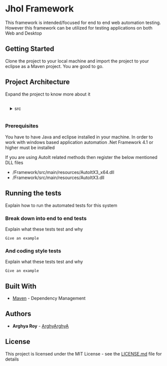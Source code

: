 # Jhol Framework

This framework is intended/focused for end to end web automation testing. However this framework can be utilized for testing applications on both Web and Desktop

## Getting Started
Clone the project to your local machine and import the project to your eclipse as a Maven project. You are good to go.

## Project Architecture
Expand the project to know more about it

<details style="padding: 15px">
    <summary>src</summary>
    <details style="padding: 15px">
        <summary>main</summary>
        <details style="padding: 15px">
            <summary>java</summary>
            <details style="padding: 15px">
                <summary><b>managers</b> - This package contains all the controler for the execution</summary>
                <details style="padding: 15px">
                    <summary><b>APIUtil</b> - this class has all the methods to carry out API/HTTP request related
                        work</summary>
                    <ul>
                        <li>under development</li>
                    </ul>
                </details>
                <details style="padding: 15px">
                    <summary><b>DataManager</b> - this class has all the methods to read and write our data-sheet
                    </summary>
                    <ul>
                        <li><b>createFeatureFile(List&lt;HashMap&lt;String, String&gt;&gt;)</b> - creates a feature file
                            in "src/test/resources/FunctionalTests" location from the data provided in the excel
                        </li>
                        <li><b>readArrayList&lt;String&gt;)</b> - reads entire excel sheet with given filter. Filter
                            is passed as arguments
                            <ul>
                                <li><i>Nothing</i> - no arguments is passed if we want to run all the tests marked
                                    as "Yes" in the Execute column in our datasheet</li>
                                <li><i>ALL</i> - "ALL" is passed if we want to run all the tests irrespective of the
                                    value in the Execute column
                                <li>space separated <i>TestCaseID</i> - "2 3" is passed if we want to run only 2nd
                                    and 3rd test case assuming we have 2 and 3 in our TestCaseID column</li>
                            </ul>
                        </li>
                        <li><b>write(HashMap&lt;String, String&gt;)</b> -writes all the test result back to
                            data-sheet. If we need to update some values other than Status(Passed, Failed etc) we
                            need to mention the column name in settings.Configurations file in appropriate place as
                            well as during execution in the script we need to capture the value and pass the same as
                            a key, value pair where key name must be same as column name as below: <br>
                            <code>put(OutPutFields.FirstResult.columnHeader, getText(Google.SearchResultText));</code>
                        </li>
                    </ul>
                </details>
                <details style="padding: 15px">
                    <summary><b>DriverUtil</b> - this class has all the methods to create the scripts. Our Script
                        class must extend this class</summary>
                    <ul>
                        <li><b>act : Action</b> - object to access all the
                            <code>org.openqa.selenium.interactions.Actions</code> class related methods. However no need
                            to call <code>.build()</code> and <code>.perform()</code>. They are called internally</li>
                        <li><b>aDriver : AutoItX</b> - object to access all the AutoItX4Java related methods</li>
                        <li><b>longWait : WebDriverWait</b> - object to access Explicit Wait Methods. TimeOut is
                            declared/can be changed in settings.Configurations file </li>
                        <li><b>shortWait : WebDriverWait</b> - another object to access Explicit Wait Methods. However
                            TimeOut is shorter than longWait. TimeOut is declared/can be changed in
                            settings.Configurations file</li>
                        <li><b>get(By)</b> - Returns the WebElement identified by the provided locator. If it fails
                            to identify any element with the given identifier it returns null. Before attempting to
                            find the element, waits for page to load and explicitly waits for element to be
                            click-able.</li>
                        <li><b>get(By, boolean, boolean)</b> Returns the WebElement identified by the provided
                            locator. If it fails to identify any element with the given locator it returns null.
                            Before attempting to find the element, waits for page to load if waitForPageLoad is
                            true. Explicitly waits for element to be click-able if explicitWait is true.</li>
                        <li><b>log(Status, String)</b> - Wrapper for logging statements. Logs both in console and
                            Reporter. However depends on the Configurations.minimumLogLevel</li>
                        <li><b>log(Status, String, Throwable)</b> - Wrapper for logging statements. Logs both in
                            console and Reporter. Stacktrace for Throwable is included in the log. However depends
                            on the Configurations.minimumLogLevel</li>
                        <li><b>waitForPageToLoad()</b> - Returns true immediately after the page load completes
                            within the page Load time out specified by Configurations.PageLoadTimeOut} in seconds.
                            If the page load is not complete after the stipulated time returns false.</li>
                        <li><b>append(String, String)</b> - Appends to already existing key, value pair. If the pair
                            associated with the given key does not exist, a new key, value pair is generated</li>
                        <li><b>assertTitle(String)</b> - Asserts if current title starts with the provided
                            expectedTitle</li>
                        <li><b>clear(By)</b> - Clears the input field identified by the provided By object by using
                            Selenium WebElement.clear(). If it succeeds to clear returns true, false otherwise.
                            Before attempting to find the element, waits for page to load and explicitly waits for
                            element to be click-able by default.</li>
                        <li><b>clear(By, boolean, boolean)</b> - Clears the input field identified by the provided
                            By object by using Selenium WebElement.clear(). If it succeeds to clear returns true,
                            false otherwise. Before attempting to do that, waits for page to load if waitForPageLoad
                            is true. Explicitly waits for element to be click-able if explicitWait is true. </li>
                        <li><b>clear(WebElement)</b> - Clears the input WebElement object by using Selenium
                            WebElement.clear(). If it succeeds to clear returns true, false otherwise. Before
                            attempting to do that, waits for page to load if waitForPageLoad is true. Explicitly
                            waits for element to be click-able if explicitWait is true.</li>
                        <li><b>click(By)</b> - Clicks on an WebElement identified by the provided By object. If it
                            succeeds to click returns true, false otherwise. Before attempting to find the element,
                            waits for page to load and explicitly waits for element to be click-able by default</li>
                        <li><b>click(By, boolean, boolean)</b> - Clicks on an WebElement identified by the provided
                            By object. If it succeeds to click returns true, false otherwise. Before attempting to
                            find the element, waits for page to load if waitForPageLoad is true. Explicitly waits
                            for element to be click-able if explicitWait is true. </li>
                        <li><b>click(WebElement)</b> - Clicks on provided WebElement. If it succeeds to click
                            returns true, false otherwise. </li>
                        <li><b>closeAndSwitchToWindow(String, String, boolean)</b> - Switches to a window and try to
                            closes it. Then again switches to anotherwindow.This switches to window with a match in
                            driver.getTitle() or driver.getCurrentUrl(). Partial URL or Title is passed as String to
                            be compared. Returns true or false depending on whether successful to switch to Final
                            window or not. Waits for the driver window to check page loading is completed or not
                            before comparing the Title/URL with the arguments if wait is provided as true </li>
                        <li><b>fluentWait(Class&lt;?&gt;, String...)</b> - An sophisticated fluent wait method with
                            provision of customization.</li>
                        <li><b>generateRandomNumber(int)</b> - Generates a random number of the specified length
                        </li>
                        <li><b>get(String)</b> - Gets the value associated the given key from the data-sheet for the
                            current test case</li>
                        <li><b>get(String, String)</b> - Returns an array by splitting the value associated with the
                            given key from the data-sheet by given separator</li>
                        <li><b>get(String, String, int)</b> - Returns string at the given index from the array,
                            generated by splitting the value associated with the given key from the data-sheet by
                            given separator</li>
                        <li><b>getAll(By)</b> - Returns List of WebElement(s) identified by the provided identifier
                            by. Before attempting to find the elements, waits for page to load and explicitly waits
                            for number of element to be non-zero by default </li>
                        <li><b>getAll(By, boolean, boolean)</b> - Returns List of WebElement(s) identified by the
                            provided identifier by. Before attempting to find the elements, waits for page to load
                            if waitForPageLoad is true. Explicitly waits for number of element to be non-zero if
                            explicitWait is true. </li>
                        <li><b>getAttribute(By, String)</b> - Returns the attribute-value for the Element identified
                            by the By object. Before attempting that it waits for the page to load completely</li>
                        <li><b>getAttribute(WebElement, String)</b> - Returns the attribute-value from the Element.
                        </li>
                        <li><b>getText(By)</b> - Returns visible text for the Element identified by the By object.
                            Before attempting that it waits for the page to load completely</li>
                        <li><b>getText(WebElement)</b> - Returns visible text from the Element.</li>
                        <li><b>hover(By)</b> - Mouse hovers over the element identified by the by object. Returns
                            true if succeeds otherwise false. Before attempting to do that, waits for page to load
                            Explicitly waits for element to be click-able by default</li>
                        <li><b>hover(By, boolean, boolean)</b> - Mouse hovers over the element identified by the by
                            object. Returns true if succeeds otherwise false. Before attempting to do that, waits
                            for page to load if waitForPageLoad is true. Explicitly waits for element to be
                            click-able if explicitWait is true. </li>
                        <li><b>hover(WebElement)</b> - Mouse hovers over WebElement. Returns true if succeeds
                            otherwise false</li>
                        <li><b>javascript(String)</b> - Injects java-script into the current browser window. Before
                            attempting to do that, waits for page to load by default. It returns whatever returned
                            by the java-script. </li>
                        <li><b>javascript(String, boolean)</b> - Injects java-script into the current browser
                            window. Before attempting to do that, waits for page to load if waitForPageLoad is true.
                            It returns whatever returned by the java-script. </li>
                        <li><b>launchBrowser()</b> - launches browser specified in the data-sheet and loads the URL
                            specified in Configurations.URL</li>
                        <li><b>navigateTo(String)</b> - Navigates to certain URL</li>
                        <li><b>put(String, String)</b> - Puts the value at target element. If it already has a value
                            the new value replaces the old value</li>
                        <li><b>select(By)</b> - Selects a random option from the drop-down identified by the
                            provided By object. If it succeeds to select returns true, false otherwise. Before
                            attempting to do that, waits for page to load and Explicitly waits for element to be
                            click-able. </li>
                        <li><b>select(By, boolean, boolean)</b> - Selects a random option from the drop-down
                            identified by the provided By object. If it succeeds to select returns true, false
                            otherwise. Before attempting to do that, waits for page to load if waitForPageLoad is
                            true. Explicitly waits for element to be click-able if explicitWait is true. </li>
                        <li><b>select(WebElement)</b> - Selects a random option from the drop-down identified by the
                            provided WebElement object. If it succeeds to select returns true, false otherwise.</li>
                        <li><b>selectByIndex(By, int)</b> - Selects the specified index-th option(zero indexed) from
                            the drop-down identified by the provided By object. If it succeeds to select returns
                            true, false otherwise. Before attempting to find the element, waits for page to load and
                            explicitly waits for element to be click-able by default. </li>
                        <li><b>selectByIndex(By, int, boolean, boolean)</b> - Selects the specified text from the
                            dropdown identified by the provided By object. If it succeeds to select returns true,
                            false otherwise. Before attempting to do that, waits for page to load if waitForPageLoad
                            is true. Explicitly waits for element to be click-able if explicitWait is true. </li>
                        <li><b>selectByIndex(WebElement, int)</b> - Selects the specified index-th option(zero
                            indexed) from the drop-down specified by the provided WebElement object. If it succeeds
                            to select returns true, false otherwise.</li>
                        <li><b>selectByValue(By, String)</b> - Selects the specified text from the dropdown
                            identified by the provided By object by using Selenium Select.selectByValue(String
                            text). If it succeeds to select returns true, false otherwise. Before attempting to find
                            the element, waits for page to load and explicitly waits for element to be click-able by
                            default</li>
                        <li><b>selectByValue(By, String, boolean, boolean)</b> - Selects the specified text from the
                            drop-down identified by the provided By object by using Selenium
                            Select.selectByValue(String text). If it succeeds to select returns true, false
                            otherwise. Before attempting to do that, waits for page to load if waitForPageLoad is
                            true. Explicitly waits for element to be click-able if explicitWait is true.</li>
                        <li><b>selectByValue(WebElement, String)</b> - Selects the specified text from the drop-down
                            WebElement object by using Selenium Select.selectByValue(String text). If it succeeds to
                            select returns true, false otherwise.</li>
                        <li><b>selectByVisibleText(By, String)</b> - Selects the specified text from the drop-down
                            identified by the provided By object by using Selenium Select.selectByVisibleText(String
                            text). If it succeeds to select returns true, false otherwise. Before attempting to find
                            the element, waits for page to load and explicitly waits for element to be click-able by
                            default.</li>
                        <li><b>selectByVisibleText(By, String, boolean, boolean)</b> - Selects the specified text
                            from the dropdown identified by the provided By object by using Selenium
                            Select.selectByVisibleText(String text). If it succeeds to select returns true, false
                            otherwise. Before attempting to do that, waits for page to load if waitForPageLoad is
                            true. Explicitly waits for element to be click-able if explicitWait is true.</li>
                        <li><b>selectByVisibleText(WebElement, String)</b> - Selects the specified text from the
                            drop-down WebElement object by using Selenium Select.selectByVisibleText(String text).
                            If it succeeds to select returns true, false otherwise.</li>
                        <li><b>selectComboByIndex(By, int)</b> - Application specific drop-down selection methods.
                            Can be used for combo box or any other cases where standard methods does not work. May
                            need to be revised/Overridden depending on the application</li>
                        <li><b>selectComboByIndex(By, int, boolean, boolean)</b> - Application specific dropdown
                            selection methods. Can be used for combo box or any other cases where standard methods
                            does not work. May need to be revised/Overridden depending on the application</li>
                        <li><b>selectComboByIndex(WebElement, int)</b> - Application specific drop-down selection
                            methods. Can be used for combo box or any other cases where standard methods does not
                            work. May need to be revised/Overridden depending on the application</li>
                        <li><b>selectComboByVisibleText(By, String)</b> - Application specific dropdown selection
                            methods. Can be used for combo box or any other cases where standard methods does not
                            work. May need to be revised/Overridden depending on the application</li>
                        <li><b>selectComboByVisibleText(By, String, boolean, boolean, boolean)</b> - Application
                            specific dropdown selection methods. Can be used for combo box or any other cases where
                            standard methods does not work. May need to be revised/Overridden depending on the
                            application</li>
                        <li><b>selectComboByVisibleText(WebElement, String)</b> - Application specific dropdown
                            selection methods. Can be used for combo box or any other cases where standard methods
                            does not work. May need to be revised/Overridden depending on the application</li>
                        <li><b>selectComboByVisibleText(WebElement, String, boolean)</b> - Application specific
                            dropdown selection methods. Can be used for combo box or any other cases where standard
                            methods does not work. May need to be revised/Overridden depending on the application
                        </li>
                        <li><b>sendkeys(By)</b> - Types random text (minimum length 3, maximum length 10) into the
                            input field identified by the provided By object by using Selenium
                            WebElement.sendKeys(String text). If it succeeds to type returns true, false otherwise.
                            Before attempting to find the element, waits for page to load and explicitly waits for
                            element to be click-able by default.</li>
                        <li><b>sendkeys(By, boolean, boolean)</b> - Types random text (minimum length 3, maximum
                            length 10) into the input field identified by the provided By object by using Selenium
                            WebElement.sendKeys(String text). If it succeeds to type returns true, false otherwise.
                            Before attempting to do that, waits for page to load if waitForPageLoad is true.
                            Explicitly waits for element to be click-able if explicitWait is true. </li>
                        <li><b>sendkeys(By, String)</b> - Types the specified text into the input field identified
                            by the provided By object by using Selenium WebElement.sendKeys(String text). If it
                            succeeds to type returns true, false otherwise. Before attempting to find the element,
                            waits for page to load and explicitly waits for element to be click-able by default.
                        </li>
                        <li><b>sendkeys(By, String, boolean, boolean)</b> - Types the specified text into the input
                            field identified by the provided By object by using Selenium WebElement.sendKeys(String
                            text). If it succeeds to type returns true, false otherwise. Before attempting to do
                            that, waits for page to load if waitForPageLoad is true. Explicitly waits for element to
                            be click-able if explicitWait is true. </li>
                        <li><b>sendkeys(WebElement)</b> - Types random text (minimum length 3, maximum length 10)
                            into the input field identified by the provided WebElement object by using Selenium
                            WebElement.sendKeys(String text). If it succeeds to type returns true, false otherwise
                        </li>
                        <li><b>sendkeys(WebElement, String)</b> - Types the specified text into the input field
                            WebElement object by using Selenium WebElement.sendKeys(String text). If it succeeds to
                            type returns true, false otherwise.</li>
                        <li><b>stopWiniumServer()</b> - stops winnium server</li>
                        <li><b>switchToDefaultContent()</b> - Switches to DOM. Returns true or false depending on
                            whether successful to switch to root DOM or not.</li>
                        <li><b>switchToFrame()</b> - Switches to first iFrame available in the DOM. Returns true or
                            false depending on whether successful to switch to Frame or not. Waits for the driver
                            window to check page loading is completed as well waits for Frame element to appear on
                            DOM if not found immediately for a maximum PageLoadTimeOut </li>
                        <li><b>switchToFrame(By)</b> - Switches to Frame identified by the provided By object.
                            Returns true or false depending on whether successful to switch to Frame or not. Waits
                            for the driver window to check page loading is completed as well as waits for Frame
                            element to appear on DOM if not found immediately for a maximum PageLoadTimeOut</li>
                        <li><b>switchToWindow(String)</b> - Switches to window with a match in driver.getTitle() or
                            driver.getCurrentUrl(). Partial URL or Title is passed as String to be compared. Returns
                            true or false depending on whether successful to switch to window or not. Waits for the
                            driver window to check page loading is completed or not before comparing the Title/URL
                            with the arguments by default.</li>
                        <li><b>switchToWindow(String, boolean)</b> - Switches to window with a match in
                            driver.getTitle() or driver.getCurrentUrl(). Partial URL or Title is passed as String to
                            be compared. Returns true or false depending on whether successful to switch to window
                            or not. Waits for the driver window to check page loading is completed or not before
                            comparing the Title/URL with the arguments if wait is provided as true </li>
                        <li><b>switchToWindow(String, String)</b> - Switches the control of windows execution to a
                            desktop windows matched by the String attributeValue and String attributeName. A
                            complete match with attributeValue is required and only immediate windows available on
                            desktop are compared. Must be used before winiumDriver methods(wClick and wSendkeys)
                        </li>
                        <li><b>switchToWindow(String, String, boolean, boolean)</b> - Switches the control of
                            windows execution to a desktop windows matched by the String attributeValue and String
                            attributeName. If partialMatch is true values are compared by using contains() method,
                            otherwise complete match is required.If searchEntireTree is true entire tree starting
                            from desktop is checked; otherwise only immediate windows available on desktop are
                            compared Must be used before winiumDriver methods(wClick and wSendkeys)</li>
                        <li><b>waitFor(By)</b> - Waits for the element identified by the given By object to be
                            available in DOM. Returns true if the element is found, false otherwise. Should be used
                            where Explicit Wait is not working. Maximum timeout can be configured by changing
                            Configurations.PageLoadTimeOut in seconds. </li>
                        <li><b>wClick(By)</b> - Clicks on an Windows Element identified by the provided By object.
                            If it succeeds to click returns true, false otherwise. Before calling this method one
                            must attach to a window by calling switchToWindow(String attributeValue, String
                            attributeName) or switchToWindow(String attributeValue, String attributeName, boolean
                            partialMatch,boolean searchEntireTree) </li>
                        <li><b>wSendkeys(By, String)</b> - Types into an Windows Element identified by the provided
                            By object. If it succeeds to click returns true, false otherwise. Before calling this
                            method one must attach to a window by calling switchToWindow(String attributeValue,
                            String attributeName) or switchToWindow(String attributeValue, String attributeName,
                            boolean partialMatch,boolean searchEntireTree) </li>
                    </ul>
                </details>
                <details style="padding: 15px">
                    <summary><b>Reporter</b> - this class has all the methods report to reporter. This is by
                        implementation a 'Singleton' class and therefore must be accessed by using
                        <code>Reporter report = Reporter.getInstance();</code>. Throughout the execution only one
                        instance is allowed</summary>
                    <ul>
                        <li><b>getInstance()</b> - returns the instance for the Reporter class. If there is no
                            instance, it generates one</li>
                        <li><b>endTest()</b> - ends current test and save the report at local directory</li>
                        <li><b>reportEvent(Status, String)</b> - reports the specified event along with the status
                            to the report</li>
                        <li><b>reportEvent(Status, String, String)</b> - reports the specified event along with the
                            status to the report</li>
                        <li><b>reportTest(HashMap &lt;String, String&gt;)</b> - starts a new test</li>
                    </ul>
                </details>
            </details>
            <details style="padding: 15px">
                <summary><b>pageObjects</b> - This package will contain classes with all the Locators for our test
                    application. Expand
                    for an example of the implementation:</summary>
                <code><pre>
                    package pageObjects;
                    import org.openqa.selenium.By;            
                    public class Google {
                        public static final By SearchBox = By.cssSelector("input[title = 'Search']");
                        public static final By GoogleSearch = By.cssSelector("div.FPdoLc>center>input[value = 'Google Search']");
                        public static final By IMFeelingLucky = By.cssSelector("div.FPdoLc>center>input[name = 'btnI']");
                        public static final By SearchResultText = By.tagName("h3");
                        public static final By searchResultURL = By.cssSelector("div.r>a");          
                        public static class Apps {
                            public static final By Apps = By.cssSelector("a[title = 'Google apps']");      
                            public static final By app(String appName) {
                                return By.xpath("//span[text() = '" + appName + "']/preceding-sibling :: span");
                            }
                            public static final By GooglePlus = By.xpath("//span[text() = 'Google+']/preceding-sibling :: span");
                            public static final By Search = By.xpath("//span[text() = 'Search']/preceding-sibling :: span");
                            public static final By YouTube = By.xpath("//span[text() = 'YouTube']/preceding-sibling :: span");
                            public static final By Maps = By.xpath("//span[text() = 'Maps']/preceding-sibling :: span");
                            public static final By Play = By.xpath("//span[text() = 'Play']/preceding-sibling :: span");
                            public static final By News = By.xpath("//span[text() = 'News']/preceding-sibling :: span");
                            public static final By Gmail = By.xpath("//span[text() = 'Gmail']/preceding-sibling :: span");
                            public static final By Drive = By.xpath("//span[text() = 'Drive']/preceding-sibling :: span");
                            public static final By Calendar = By.xpath("//span[text() = 'Calendar']/preceding-sibling :: span");
                            public static final By PlayMusic = By.xpath("//span[text() = 'Play Music']/preceding-sibling :: span");
                            public static final By More = By.linkText("More");
                        }
                    }
                </pre></code>
            </details>
            <details style="padding: 15px">
                <summary><b>scripts</b> - this package will contain classes for actual automations script. All of the
                    classes must extend <code>managers.DriverUtil</code>. Expand for an example of the implementation:
                </summary>
                <code>
                    <pre>
                        package scripts;
                        import com.aventstack.extentreports.Status;
                        import managers.DriverUtil;
                        import managers.Reporter;
                        import pageObjects.Google;
                        import settings.Configurations.OutPutFields;
                        public class Search extends DriverUtil {
                            public Search(Reporter reportManager) {
                                super(reportManager);
                            }
                            public boolean search() {
                                boolean proceed = true;
                                try {
                                    proceed = launchBrowser() && ((get("Search Keyword") != null)
                                            ? sendkeys(Google.SearchBox, get("Search Keyword"))
                                            : sendkeys(Google.SearchBox));
                                    proceed = proceed && click(Google.GoogleSearch);
                                    waitForPageToLoad();
                                    if (proceed) {
                                        put(OutPutFields.FirstResult.columnHeader, getText(Google.SearchResultText));
                                        put(OutPutFields.URL.columnHeader, getAttribute(Google.searchResultURL, "href"));
                                        log(Status.PASS, "Successfully Searched");
                                    } else {
                                        log(Status.FAIL, "Unable to Search");
                                    }
                                } catch (Exception e) {
                                    log(Status.FAIL, "Unable to Search", e);
                                    return false;
                                }
                                return proceed;
                            }
                            public boolean clickFirstResult()
                            {
                                boolean proceed = true;
                                try {
                                    proceed = click(Google.searchResultURL);
                                    waitForPageToLoad();
                                    proceed = proceed && assertTitle(get("Search Keyword"));
                                    if (proceed) {
                                        log(Status.PASS, "Successfully opened first search result");
                                    } else {
                                        log(Status.FAIL, "Unable to open first search result");
                                    }
                                } catch (Exception e) {
                                    log(Status.FAIL, "Unable to open first search result", e);
                                    return false;
                                }
                                return proceed;
                            }
                        }
                    </pre>
                </code>
            </details>
            <details style="padding: 15px">
                <summary><b>settings</b> - this package contains Configurations class containing all the project level
                    settings</summary>
                <details style="padding: 15px">
                    <summary><b>Configurations</b> - contains all the project level settings</summary>
                    <ul>
                        <li>
                            <details style="padding: 15px">
                                <summary><b>OutPutFields</b> - contains all the output details that needs to be exported
                                    to the datasheet and the report for each test case. Expand to know the
                                    implementation</summary>
                                <p>
                                    Please keep in mind that the code does not check if the column at the index of
                                    "columnIndex" is actually "columnHeader". Therefore please provide this details
                                    correctly. The below example updates three things, "Status" at the 3rd column,
                                    "First Result" at 4th column and "URL" at 5th column
                                    <ul>
                                        <li>columnIndex = zero indexed index no of the target column in the datasheet
                                        </li>
                                        <li>columnHeader = Header of the column. in order to updat the column in your
                                            script a data must be stored with a key as "columnHeader"</li>
                                    </ul>
                                </p>
                                <code>
                                    <pre>
                                        public static enum OutPutFields {
                                            testStatus("Status", 3), FirstResult("First Result", 4), URL("URL", 5);
                                            public int columnIndex;// zero indexed
                                            public String columnHeader;
                                            private OutPutFields(String columnHeader, int columnIndex) {
                                                this.columnIndex = columnIndex;
                                                this.columnHeader = columnHeader;
                                            }
                                        }
                                    </pre>
                                </code>
                            </details>
                        </li>
                        <li>
                            <details style="padding: 15px">
                                <summary><b>minimumLogLevel : Status</b> - minimum logLevel threshold for the report and
                                    console. all the log statements with status numerically below the threshold will be
                                    ignored. Expand for the detailed heirarchy of the log levels</summary>
                                <ul>
                                    <li>debug: 0</li>
                                    <li>info: 1</li>
                                    <li>pass: 2</li>
                                    <li>skip: 3</li>
                                    <li>warning: 4</li>
                                    <li>error: 5</li>
                                    <li>fail: 6</li>
                                    <li>fatal: 7</li>
                                </ul>
                            </details>
                        </li>
                        <li><b>chromeOptions : ChromeOptions</b> - update all the required capability for chrome driver
                            in the static block next to it</li>
                        <li><b>ClassContainingTransactionScripts : String</b> - String class name including package name
                            as <code>package.class</code> containing all the End-to-End scripts. script methods must
                            match to that of TestCaseDescription of the test case in the datasheet</li>
                        <li><b>DataSheetPath : String</b> - Path for the Data-sheet. can be relative or full path</li>
                        <li><b>enableHighlight : boolean</b> - set it true to highlight the WebElements before
                            interaction</li>
                        <li><b>enableScrollToView : boolean</b> - set it true to forcefully scroll WebElements to middle
                            of the page before interaction</li>
                        <li><b>FeatureFilePath : String</b> - Path for the Feature File. can be relative or full path
                        </li>
                        <li><b>firefoxOptions : FirefoxOptions</b> - update all the required capability for firefox
                            driver in the static block next to it</li>
                        <li><b>highlightColor : String</b> - hexadecimal color code of highlightColor to suit your
                            choice.</li>
                        <li><b>ieOptions : InternetExplorerOptions</b> - update all the required capability for ie
                            driver in the static block next to it</li>
                        <li><b>LongTimeOut : int</b> - timeout in seconds for longWait</li>
                        <li><b>PageLoadTimeOut : int</b> - timeout in seconds for waitForPageToLoad and waitFor</li>
                        <li><b>ReportName : String</b> - Title for the Report</li>
                        <li><b>safariOptions : SafariOptions</b> - update all the required capability for safari driver
                            in the static block next to it</li>
                        <li><b>ShortTimeOut : int</b> - timeout in seconds for all the selenium related interaction
                            methods and shortWait</li>
                        <li><b>URL : String</b> - URL of the test application</li>
                    </ul>
                </details>
            </details>
        </details>
        <details style="padding: 15px">
            <summary>resources</summary>
            <p>Place all the test related non-code, non-testDatasheet resources here. It already has few elements here as below</p>
            <ul>
                <li>Inspection Tools for AutoIt</li>
                <li>Inspections Tools for Winium</li>
                <li>jacob-1.19 - this is required for AutoIt</li>
                <li>AutoItX3_x64.dll - required for AutoIt-must be registered before using if AutoIt is not installed</li>
                <li>AutoItX3.dll - required for AutoIt-must be registered before using if AutoIt is not installed</li>
                <li>BringToFront.exe - required for winiumDriver related automation</li>
                <li>Winium.Desktop.Driver.exe - required for winiumDriver related automation</li>
            </ul>
        </details>
    </details>
</details>

### Prerequisites

You have to have Java and eclipse installed in your machine. 
In order to work with windows based application automation .Net Framework 4.1 or higher must be installed

If you are using AutoIt related methods then register the below mentioned DLL files
* /Framework/src/main/resources/AutoItX3_x64.dll
* /Framework/src/main/resources/AutoItX3.dll
	

## Running the tests

Explain how to run the automated tests for this system

### Break down into end to end tests

Explain what these tests test and why

```
Give an example
```

### And coding style tests

Explain what these tests test and why

```
Give an example
```

## Built With

* [Maven](https://maven.apache.org/) - Dependency Management 

## Authors

* **Arghya Roy**  - [ArghyArghyA](https://github.com/ArghyArghyA)

## License

This project is licensed under the MIT License - see the [LICENSE.md](LICENSE.md) file for details

